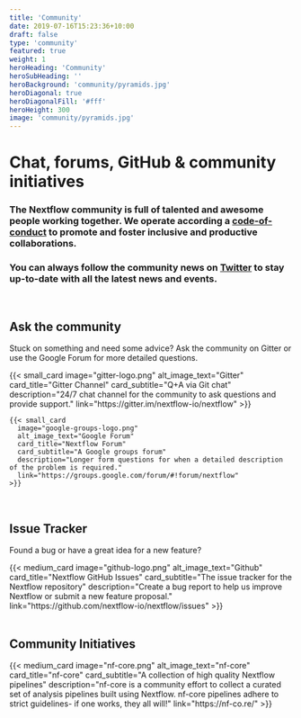 ```yaml
---
title: 'Community'
date: 2019-07-16T15:23:36+10:00
draft: false
type: 'community'
featured: true
weight: 1
heroHeading: 'Community'
heroSubHeading: ''
heroBackground: 'community/pyramids.jpg'
heroDiagonal: true
heroDiagonalFill: '#fff'
heroHeight: 300
image: 'community/pyramids.jpg'
---
```

# Chat, forums, GitHub & community initiatives

### The Nextflow community is full of talented and awesome people working together. We operate according a [code-of-conduct](https://github.com/nextflow-io/nextflow/blob/master/CODE-OF-CONDUCT.md) to promote and foster inclusive and productive collaborations. 

### You can always follow the community news on [Twitter](https://twitter.com/nextflowio) to stay up-to-date with all the latest news and events.

</br>

## Ask the community
Stuck on something and need some advice? Ask the community on Gitter or use the Google Forum for more detailed questions.

<div class="container">
  <div class="row">
    {{< small_card 
      image="gitter-logo.png" 
      alt_image_text="Gitter"
      card_title="Gitter Channel" 
      card_subtitle="Q+A via Git chat" 
      description="24/7 chat channel for the community to ask questions and provide support."
      link="https://gitter.im/nextflow-io/nextflow"
    >}}

    {{< small_card
      image="google-groups-logo.png" 
      alt_image_text="Google Forum"
      card_title="Nextflow Forum" 
      card_subtitle="A Google groups forum" 
      description="Longer form questions for when a detailed description of the problem is required."
      link="https://groups.google.com/forum/#!forum/nextflow"
    >}}
  </div>
  </br>
</div>


## Issue Tracker
Found a bug or have a great idea for a new feature?

<div class="container">
  <div class="row">
    {{< medium_card
      image="github-logo.png" 
      alt_image_text="Github"
      card_title="Nextflow GitHub Issues" 
      card_subtitle="The issue tracker for the Nextflow repository" 
      description="Create a bug report to help us improve Nextflow or submit a new feature proposal."
      link="https://github.com/nextflow-io/nextflow/issues"
    >}}
  </div>
  </br>
</div>

## Community Initiatives
<div class="container">
  <div class="row">
    {{< medium_card
      image="nf-core.png" 
      alt_image_text="nf-core"
      card_title="nf-core" 
      card_subtitle="A collection of high quality Nextflow pipelines" 
      description="nf-core is a community effort to collect a curated set of analysis pipelines built using Nextflow. nf-core pipelines adhere to strict guidelines- if one works, they all will!"
      link="https://nf-co.re/"
    >}}
  </div>
  </br>
</div>


